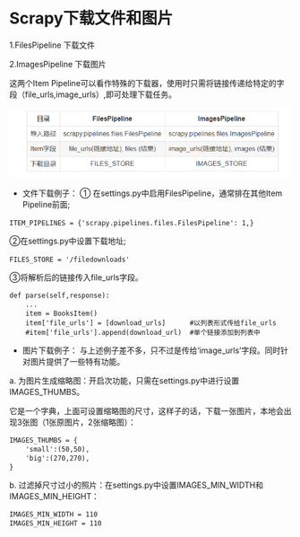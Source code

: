 # Scrapy下载文件和图片

1.FilesPipeline 下载文件

2.ImagesPipeline 下载图片

这两个Item Pipeline可以看作特殊的下载器，使用时只需将链接传递给特定的字段（file_urls,image_urls）,即可处理下载任务。

![](../../../_static/scrapy-xiazai-file-images0001.png)

* 文件下载例子：
① 在settings.py中启用FilesPipeline，通常排在其他Item Pipeline前面;

`ITEM_PIPELINES = {'scrapy.pipelines.files.FilesPipeline': 1,}`

②在settings.py中设置下载地址;

`FILES_STORE = '/filedownloads'`

③将解析后的链接传入file_urls字段。
``` 
def parse(self,response):
    ...
    item = BooksItem()
    item['file_urls'] = [download_urls]      #以列表形式传给file_urls
    #item['file_urls'].append(download_url)  #单个链接添加到列表中  
```


* 图片下载例子：
与上述例子差不多，只不过是传给‘image_urls’字段。同时针对图片提供了一些特有功能。

a. 为图片生成缩略图：开启次功能，只需在settings.py中进行设置IMAGES_THUMBS。

它是一个字典，上面可设置缩略图的尺寸，这样子的话，下载一张图片，本地会出现3张图（1张原图片，2张缩略图）：

``` 
IMAGES_THUMBS = {
    'small':(50,50),
    'big':(270,270),
}
```

b. 过滤掉尺寸过小的照片：在settings.py中设置IMAGES_MIN_WIDTH和IMAGES_MIN_HEIGHT：
``` 
IMAGES_MIN_WIDTH = 110
IMAGES_MIN_HEIGHT = 110
```

